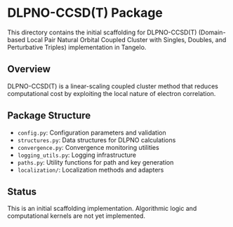 # DLPNO-CCSD(T) Package

This directory contains the initial scaffolding for DLPNO-CCSD(T) (Domain-based Local Pair Natural Orbital Coupled Cluster with Singles, Doubles, and Perturbative Triples) implementation in Tangelo.

## Overview

DLPNO-CCSD(T) is a linear-scaling coupled cluster method that reduces computational cost by exploiting the local nature of electron correlation.

## Package Structure

- `config.py`: Configuration parameters and validation
- `structures.py`: Data structures for DLPNO calculations
- `convergence.py`: Convergence monitoring utilities
- `logging_utils.py`: Logging infrastructure
- `paths.py`: Utility functions for path and key generation
- `localization/`: Localization methods and adapters

## Status

This is an initial scaffolding implementation. Algorithmic logic and computational kernels are not yet implemented.
